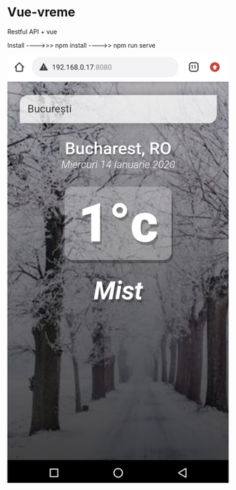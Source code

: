 # Vue-vreme
 
Restful API + vue 


Install ---->>> npm install ---->> npm run serve



![](https://github.com/kogaion28/Vue-vreme/blob/master/poza.png)

